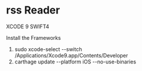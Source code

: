 #  rss Reader

XCODE 9 SWIFT4

Install the Frameworks

1. sudo xcode-select --switch /Applications/Xcode9.app/Contents/Developer
2. carthage update  --platform iOS --no-use-binaries
